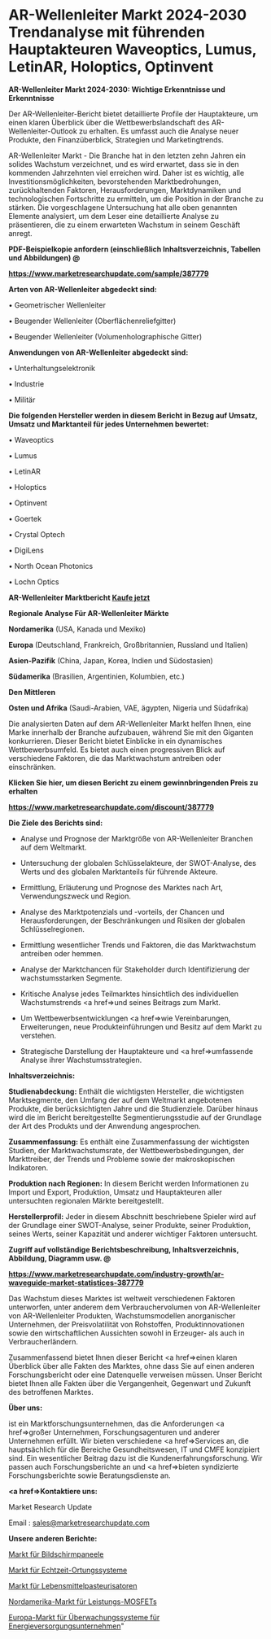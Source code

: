 # AR-Wellenleiter Markt 2024-2030 Trendanalyse mit führenden Hauptakteuren Waveoptics, Lumus, LetinAR, Holoptics, Optinvent

<strong>AR-Wellenleiter Markt 2024-2030: Wichtige Erkenntnisse und Erkenntnisse</strong>

Der AR-Wellenleiter-Bericht bietet detaillierte Profile der Hauptakteure, um einen klaren Überblick über die Wettbewerbslandschaft des AR-Wellenleiter-Outlook zu erhalten. Es umfasst auch die Analyse neuer Produkte, den Finanzüberblick, Strategien und Marketingtrends.

AR-Wellenleiter Markt - Die Branche hat in den letzten zehn Jahren ein solides Wachstum verzeichnet, und es wird erwartet, dass sie in den kommenden Jahrzehnten viel erreichen wird. Daher ist es wichtig, alle Investitionsmöglichkeiten, bevorstehenden Marktbedrohungen, zurückhaltenden Faktoren, Herausforderungen, Marktdynamiken und technologischen Fortschritte zu ermitteln, um die Position in der Branche zu stärken. Die vorgeschlagene Untersuchung hat alle oben genannten Elemente analysiert, um dem Leser eine detaillierte Analyse zu präsentieren, die zu einem erwarteten Wachstum in seinem Geschäft anregt.



<strong><b>PDF-Beispielkopie anfordern (einschließlich Inhaltsverzeichnis, Tabellen und Abbildungen) @ </b></strong>

<strong><a href=https://www.marketresearchupdate.com/sample/387779>

<strong>https://www.marketresearchupdate.com/sample/387779</u></a></strong></strong>



<strong>Arten von AR-Wellenleiter abgedeckt sind:</strong>

• Geometrischer Wellenleiter

• Beugender Wellenleiter (Oberflächenreliefgitter)

• Beugender Wellenleiter (Volumenholographische Gitter)



<strong>Anwendungen von AR-Wellenleiter abgedeckt sind:</strong>

• Unterhaltungselektronik

• Industrie

• Militär



<strong>Die folgenden Hersteller werden in diesem Bericht in Bezug auf Umsatz, Umsatz und Marktanteil für jedes Unternehmen bewertet:</strong>

• Waveoptics

• Lumus

• LetinAR

• Holoptics

• Optinvent

• Goertek

• Crystal Optech

• DigiLens

• North Ocean Photonics

• Lochn Optics



<strong>AR-Wellenleiter Marktbericht <a href=https://www.marketresearchupdate.com/buynow/387779>Kaufe jetzt</a></strong>



<strong>Regionale Analyse Für AR-Wellenleiter Märkte</strong>



<strong>Nordamerika</strong> (USA, Kanada und Mexiko)



<strong>Europa</strong> (Deutschland, Frankreich, Großbritannien, Russland und Italien)



<strong>Asien-Pazifik</strong> (China, Japan, Korea, Indien und Südostasien)



<strong>Südamerika</strong> (Brasilien, Argentinien, Kolumbien, etc.)



<strong>Den Mittleren</strong> 

<strong>Osten und Afrika</strong> (Saudi-Arabien, VAE, ägypten, Nigeria und Südafrika)

Die analysierten Daten auf dem AR-Wellenleiter Markt helfen Ihnen, eine Marke innerhalb der Branche aufzubauen, während Sie mit den Giganten konkurrieren. Dieser Bericht bietet Einblicke in ein dynamisches Wettbewerbsumfeld. Es bietet auch einen progressiven Blick auf verschiedene Faktoren, die das Marktwachstum antreiben oder einschränken.



<strong>Klicken Sie hier, um diesen Bericht zu einem gewinnbringenden Preis zu erhalten
</strong>

<strong><a href=https://www.marketresearchupdate.com/discount/387779>https://www.marketresearchupdate.com/discount/387779</b></u></strong></a>



<strong>Die Ziele des Berichts sind:</strong>

- Analyse und Prognose der Marktgröße von AR-Wellenleiter Branchen auf dem Weltmarkt.

- Untersuchung der globalen Schlüsselakteure, der SWOT-Analyse, des Werts und des globalen Marktanteils für führende Akteure.

- Ermittlung, Erläuterung und Prognose des Marktes nach Art, Verwendungszweck und Region.

- Analyse des Marktpotenzials und -vorteils, der Chancen und Herausforderungen, der Beschränkungen und Risiken der globalen Schlüsselregionen.

- Ermittlung wesentlicher Trends und Faktoren, die das Marktwachstum antreiben oder hemmen.

- Analyse der Marktchancen für Stakeholder durch Identifizierung der wachstumsstarken Segmente.

- Kritische Analyse jedes Teilmarktes hinsichtlich des individuellen Wachstumstrends <a href=>und</a> seines Beitrags zum Markt.

- Um Wettbewerbsentwicklungen <a href=>wie</a> Vereinbarungen, Erweiterungen, neue Produkteinführungen und Besitz auf dem Markt zu verstehen.

- Strategische Darstellung der Hauptakteure und <a href=>umfas</a>sende Analyse ihrer Wachstumsstrategien.



<strong>Inhaltsverzeichnis:</strong>



<strong>Studienabdeckung:</strong> Enthält die wichtigsten Hersteller, die wichtigsten Marktsegmente, den Umfang der auf dem Weltmarkt angebotenen Produkte, die berücksichtigten Jahre und die Studienziele. Darüber hinaus wird die im Bericht bereitgestellte Segmentierungsstudie auf der Grundlage der Art des Produkts und der Anwendung angesprochen.



<strong>Zusammenfassung:</strong> Es enthält eine Zusammenfassung der wichtigsten Studien, der Marktwachstumsrate, der Wettbewerbsbedingungen, der Markttreiber, der Trends und Probleme sowie der makroskopischen Indikatoren.



<strong>Produktion nach Regionen:</strong> In diesem Bericht werden Informationen zu Import und Export, Produktion, Umsatz und Hauptakteuren aller untersuchten regionalen Märkte bereitgestellt.



<strong>Herstellerprofil:</strong> Jeder in diesem Abschnitt beschriebene Spieler wird auf der Grundlage einer SWOT-Analyse, seiner Produkte, seiner Produktion, seines Werts, seiner Kapazität und anderer wichtiger Faktoren untersucht.



<strong><b>Zugriff auf vollständige Berichtsbeschreibung, Inhaltsverzeichnis, Abbildung, Diagramm usw. @ </b></strong>

<strong><a href=https://www.marketresearchupdate.com/industry-growth/ar-waveguide-market-statistices-387779>https://www.marketresearchupdate.com/industry-growth/ar-waveguide-market-statistices-387779</a></strong>

Das Wachstum dieses Marktes ist weltweit verschiedenen Faktoren unterworfen, unter anderem dem Verbrauchervolumen von AR-Wellenleiter von AR-Wellenleiter Produkten, Wachstumsmodellen anorganischer Unternehmen, der Preisvolatilität von Rohstoffen, Produktinnovationen sowie den wirtschaftlichen Aussichten sowohl in Erzeuger- als auch in Verbraucherländern.

Zusammenfassend bietet Ihnen dieser Bericht <a href=>einen</a> klaren Überblick über alle Fakten des Marktes, ohne dass Sie auf einen anderen Forschungsbericht oder eine Datenquelle verweisen müssen. Unser Bericht bietet Ihnen alle Fakten über die Vergangenheit, Gegenwart und Zukunft des betroffenen Marktes.



<strong>Über uns:</strong>

 ist ein Marktforschungsunternehmen, das die Anforderungen <a href=>großer</a> Unternehmen, Forschungsagenturen und anderer Unternehmen erfüllt. Wir bieten verschiedene <a href=>Services</a> an, die hauptsächlich für die Bereiche Gesundheitswesen, IT und CMFE konzipiert sind. Ein wesentlicher Beitrag dazu ist die Kundenerfahrungsforschung. Wir passen auch Forschungsberichte an und <a href=>bieten</a> syndizierte Forschungsberichte sowie Beratungsdienste an.



<strong><a href=>Kontaktiere uns:</a></strong>

Market Research Update

Email : sales@marketresearchupdate.com



<strong>Unsere anderen Berichte:</strong>

<a href=https://www.linkedin.com/pulse/screen-panels-market-size-growth-set-surge-significantly>Markt für Bildschirmpaneele</a>

<a href=https://www.linkedin.com/pulse/real-time-location-systems-market-size-industry>Markt für Echtzeit-Ortungssysteme</a>

<a href=https://www.linkedin.com/pulse/food-pasteurizer-market-size-emerging-trends>Markt für Lebensmittelpasteurisatoren</a>

<a href=https://www.linkedin.com/pulse/north-america-power-mosfet-market-continues-rapid-growth>Nordamerika-Markt für Leistungs-MOSFETs</a>

<a href=https://www.linkedin.com/pulse/europe-power-utility-monitoring-system-market-zwhef/>Europa-Markt für Überwachungssysteme für Energieversorgungsunternehmen</a>"
